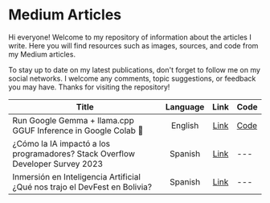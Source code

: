 # Medium Articles

Hi everyone! Welcome to my repository of information about the articles I write. Here you will find resources such as images, sources, and code from my Medium articles.

To stay up to date on my latest publications, don't forget to follow me on my social networks. I welcome any comments, topic suggestions, or feedback you may have. Thanks for visiting the repository!


| Title                                                                            | Language |                                                                     Link                                                                     | Code                                                                           |
| -------------------------------------------------------------------------------- | :------: | :-------------------------------------------------------------------------------------------------------------------------------------------: | ------------------------------------------------------------------------------ |
| Run Google Gemma + llama.cpp GGUF Inference in Google Colab 🦙                   | English |               [Link](https://medium.com/@AleNunezArroyo/run-google-gemma-llama-cpp-gguf-inference-in-google-colab-ecb1c03bc440)               | [Code](https://github.com/AleNunezArroyo/Medium/blob/main/code/MediumT3.ipynb) |
| ¿Cómo la IA impactó a los programadores? Stack Overflow Developer Survey 2023 | Spanish | [Link](https://medium.com/@AleNunezArroyo/c%C3%B3mo-la-ia-impact%C3%B3-a-los-programadores-stack-overflow-developer-survey-2023-0d495c2cc41c) | ---                                                                            |
| Inmersión en Inteligencia Artificial ¿Qué nos trajo el DevFest en Bolivia?    | Spanish |  [Link](https://medium.com/@AleNunezArroyo/inmersi%C3%B3n-en-inteligencia-artificial-qu%C3%A9-nos-trajo-el-devfest-en-bolivia-b83dff93dfb6)  | ---                                                                            |
